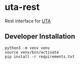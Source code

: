 # uta-rest

Rest interface for [UTA](https://github.com/biocommons/uta) 

## Developer Installation

    python3 -m venv venv
    source venv/bin/activate
    pip install -r requirements.txt